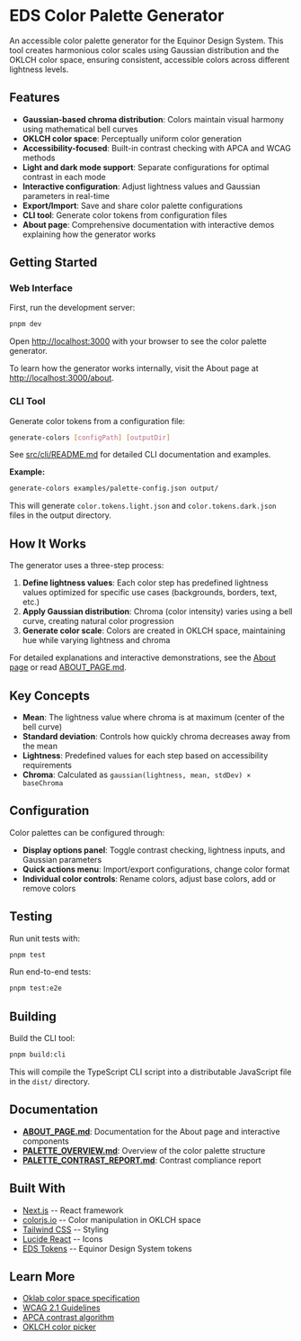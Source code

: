 # EDS Color Palette Generator

An accessible color palette generator for the Equinor Design System. This tool creates harmonious color scales using Gaussian distribution and the OKLCH color space, ensuring consistent, accessible colors across different lightness levels.

## Features

* **Gaussian-based chroma distribution**: Colors maintain visual harmony using mathematical bell curves
* **OKLCH color space**: Perceptually uniform color generation
* **Accessibility-focused**: Built-in contrast checking with APCA and WCAG methods
* **Light and dark mode support**: Separate configurations for optimal contrast in each mode
* **Interactive configuration**: Adjust lightness values and Gaussian parameters in real-time
* **Export/Import**: Save and share color palette configurations
* **CLI tool**: Generate color tokens from configuration files
* **About page**: Comprehensive documentation with interactive demos explaining how the generator works

## Getting Started

### Web Interface

First, run the development server:

```bash
pnpm dev
```

Open [http://localhost:3000](http://localhost:3000) with your browser to see the color palette generator.

To learn how the generator works internally, visit the About page at [http://localhost:3000/about](http://localhost:3000/about).

### CLI Tool

Generate color tokens from a configuration file:

```bash
generate-colors [configPath] [outputDir]
```

See [src/cli/README.md](./src/cli/README.md) for detailed CLI documentation and examples.

**Example:**

```bash
generate-colors examples/palette-config.json output/
```

This will generate `color.tokens.light.json` and `color.tokens.dark.json` files in the output directory.

## How It Works

The generator uses a three-step process:

1. **Define lightness values**: Each color step has predefined lightness values optimized for specific use cases (backgrounds, borders, text, etc.)
2. **Apply Gaussian distribution**: Chroma (color intensity) varies using a bell curve, creating natural color progression
3. **Generate color scale**: Colors are created in OKLCH space, maintaining hue while varying lightness and chroma

For detailed explanations and interactive demonstrations, see the [About page](http://localhost:3000/about) or read [ABOUT_PAGE.md](./ABOUT_PAGE.md).

## Key Concepts

* **Mean**: The lightness value where chroma is at maximum (center of the bell curve)
* **Standard deviation**: Controls how quickly chroma decreases away from the mean
* **Lightness**: Predefined values for each step based on accessibility requirements
* **Chroma**: Calculated as `gaussian(lightness, mean, stdDev) × baseChroma`

## Configuration

Color palettes can be configured through:

* **Display options panel**: Toggle contrast checking, lightness inputs, and Gaussian parameters
* **Quick actions menu**: Import/export configurations, change color format
* **Individual color controls**: Rename colors, adjust base colors, add or remove colors

## Testing

Run unit tests with:

```bash
pnpm test
```

Run end-to-end tests:

```bash
pnpm test:e2e
```

## Building

Build the CLI tool:

```bash
pnpm build:cli
```

This will compile the TypeScript CLI script into a distributable JavaScript file in the `dist/` directory.

## Documentation

* **[ABOUT_PAGE.md](./ABOUT_PAGE.md)**: Documentation for the About page and interactive components
* **[PALETTE_OVERVIEW.md](./PALETTE_OVERVIEW.md)**: Overview of the color palette structure
* **[PALETTE_CONTRAST_REPORT.md](./PALETTE_CONTRAST_REPORT.md)**: Contrast compliance report

## Built With

* [Next.js](https://nextjs.org) -- React framework
* [colorjs.io](https://colorjs.io) -- Color manipulation in OKLCH space
* [Tailwind CSS](https://tailwindcss.com) -- Styling
* [Lucide React](https://lucide.dev) -- Icons
* [EDS Tokens](https://github.com/equinor/design-system) -- Equinor Design System tokens

## Learn More

* [Oklab color space specification](https://bottosson.github.io/posts/oklab/)
* [WCAG 2.1 Guidelines](https://www.w3.org/WAI/WCAG21/Understanding/)
* [APCA contrast algorithm](https://github.com/Myndex/SAPC-APCA)
* [OKLCH color picker](https://oklch.com/)
